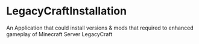 # LegacyCraftInstallation
An Application that could install versions &amp; mods that required to enhanced gameplay of Minecraft Server LegacyCraft
